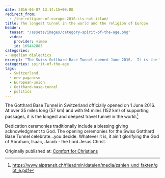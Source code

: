 ```yaml
---
date: 2016-06-07 13:14:15+00:00
redirect_from: 
  - /the-religion-of-europe-2016-its-not-islam/
title: The longest tunnel in the world and the religion of Europe
header:
  teaser: "/assets/images/category-spirit-of-the-age.png"
  video:
    provider: vimeo
    id: 169442883
categories:
- Hegelian dialectics
excerpt: "The Swiss Gotthard Base Tunnel opened June 2016.  It is the longest and deepest travel tunnel in the world. Opening ceremonies celebrate..."
categories: spirit-of-the-age
tags:
  - Switzerland
  - new-paganism
  - European-union
  - Gotthard-base-tunnel
  - politics
---
```



The Gotthard Base Tunnel in Switzerland officially opened on 1 June 2016.  At over 35 miles long (57 km) and with 94 miles (152 km) of supporting passages, it is the longest and deepest travel tunnel in the world.[^46110181]

[^46110181]: https://www.alptransit.ch/fileadmin/dateien/media/zahlen_und_fakten/gbt_e.pdf

Dedication ceremonies traditionally include a blessing giving acknowledgment to God.  The opening ceremonies for the Swiss Gotthard Base Tunnel celebrate...you decide.  Whatever it is, it ain't glorifying the God of Abraham, Isaac, Jacob - the Lord Jesus Christ.



<div>Originally published at: <a href='http://www.alecsatin.com/'>Comfort for Christians</a></div>
